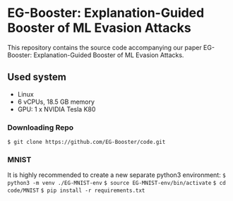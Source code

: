 # EG-Booster: Explanation-Guided Booster of ML Evasion Attacks
This repository contains the source code accompanying our paper EG-Booster: Explanation-Guided Booster of ML Evasion Attacks.

## Used system
- Linux
- 6 vCPUs, 18.5 GB memory
- GPU: 1 x NVIDIA Tesla K80


### Downloading Repo
```$ git clone https://github.com/EG-Booster/code.git ```

### MNIST
It is highly recommended to create a new separate python3 environment:
```$ python3 -m venv ./EG-MNIST-env```
```$ source EG-MNIST-env/bin/activate```
```$ cd code/MNIST```
```$ pip install -r requirements.txt```

